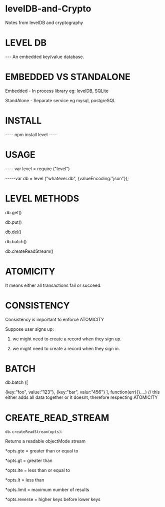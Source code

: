 # levelDB-and-Crypto
Notes from levelDB and cryptography

# LEVEL DB 

--- An embedded key/value database.

# EMBEDDED VS STANDALONE

Embedded - In process library eg: levelDB, SQLite 

StandAlone - Separate service eg mysql, postgreSQL

# INSTALL 

---- npm install level ----

# USAGE

---- var level = require ("level")

-----var db = level ("whatever.db", {valueEncoding:"json"});

# LEVEL METHODS

db.get()

db.put()

db.del()

db.batch()

db.createReadStream()

# ATOMICITY

It means either all transactions fail or succeed.

# CONSISTENCY

Consistency is important to enforce ATOMICITY

Suppose user signs up:

1) we might need to create a record when they sign up.

2) we might need to create a record when they sign in.

# BATCH

db.batch ([

{key:"foo", value:"123"},
    {key:"bar", valur:"456"}
], 
function(err){}....) // this either adds all data together or it doesnt, therefore respecting ATOMICITY

# CREATE_READ_STREAM

`db.createReadStream(opts)`:
 
 Returns  a readable objectMode stream

 *opts.gte = greater than or equal to
 
 *opts.gt  = greater than
 
 *opts.lte = less than or equal to
 
 *opts.lt = less than
 
 *opts.limit = maximum number of results
 
 *opts.reverse = higher keys before lower keys
